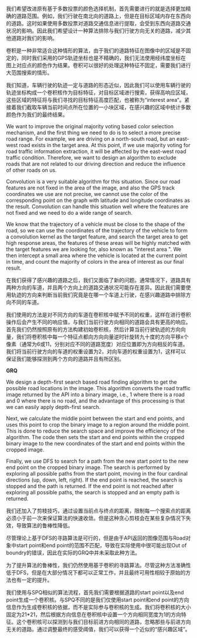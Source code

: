 我们希望改进原有基于多数投票的颜色选择机制，首先需要进行的就是选择更加精确的道路范围。例如，我们行驶在南北向的道路上，但是在目标区域内存在东西向的道路。这时如果使用多数投票对道路交通信息进行提取，会受到东西向道路交通状况的影响。因此我们希望设计一种算法排除与我们行驶方向无关的道路，减少其他道路对我们的影响。

卷积是一种非常适合这种情形的算法，由于我们的道路特征在图像中的区域是不固定的，同时我们采用的GPS轨迹坐标也是不精确的，我们无法使用经纬度坐标在图上对应点的颜色作为结果。卷积可以很好的处理这种特征不固定，需要我们进行大范围搜索的情形。

我们知道，车辆行驶的轨迹一定与道路的形态近似，因此我们可以使用车辆行驶的轨迹坐标构成一个卷积核作为目标特征，对目标区域进行搜索，获得高响应区域，这些区域的特征将与我们寻找的目标特征高度匹配，也被称为“interest area“。紧接着我们截取车辆当前时间点所在位置的一小块区域，在感兴趣的区域中统计多数颜色作为我们的最终结果。

We want to improve the original majority voting based color selection mechanism, and the first thing we need to do is to select a more precise road range. For example, we are driving on a north-south road, but an east-west road exists in the target area. At this point, if we use majority voting for road traffic information extraction, it will be affected by the east-west road traffic condition. Therefore, we want to design an algorithm to exclude roads that are not related to our driving direction and reduce the influence of other roads on us.

Convolution is a very suitable algorithm for this situation. Since our road features are not fixed in the area of the image, and also the GPS track coordinates we use are not precise, we cannot use the color of the corresponding point on the graph with latitude and longitude coordinates as the result. Convolution can handle this situation well where the features are not fixed and we need to do a wide range of search.

We know that the trajectory of a vehicle must be close to the shape of the road, so we can use the coordinates of the trajectory of the vehicle to form a convolution kernel as the target feature, and search the target area to get high response areas, the features of these areas will be highly matched with the target features we are looking for, also known as "interest area ". We then intercept a small area where the vehicle is located at the current point in time, and count the majority of colors in the area of interest as our final result.

在我们获得了感兴趣的道路之后，我们又面临了新的问题。通常情况下，道路具有两种方向的车道，并且两个方向上的道路交通状况可能存在差异。因此我们需要使用轨迹的方向来判断当前我们究竟是在哪一个车道上行驶，在感兴趣道路中排除方向不同的车道。

我们使用的方法是对不同方向的车道在卷积核中赋予不同的权重，这样在进行卷积操作后会产生不同的响应值，与我们当前行驶方向相同的道路会具有更高的响应。首先我们仍然按照原有的方法构建初始卷积核，然后计算当前行驶轨迹的方向向量，我们将卷积核中每一个特征点都向方向向量逆时针旋转九十度的方向平移x个像素（通常为6或11，分别对应不同的道路宽度）对应位置即为方向相反的车道。我们将当前行驶方向的车道的权重设置为2，对向车道的权重设置为1，这样可以保证我们能够探测到两个方向的道路并且有所区别。



**GRQ**

We design a depth-first search based road finding algorithm to get the possible road locations in the image. This algorithm converts the road traffic image returned by the API into a binary image, i.e., 1 where there is a road and 0 where there is no road, and the advantage of this processing is that we can easily apply depth-first search.

Next, we calculate the middle point between the start and end points, and uses this point to crop the binary image to a region around the middle point. This is done to reduce the search space and improve the efficiency of the algorithm. The code then sets the start and end points within the cropped binary image to the new coordinates of the start and end points within the cropped image.

Finally, we use DFS to search for a path from the new start point to the new end point on the cropped binary image. The search is performed by exploring all possible paths from the start point, moving in the four cardinal directions (up, down, left, right). If the end point is reached, the search is stopped and the path is returned. If the end point is not reached after exploring all possible paths, the search is stopped and an empty path is returned.

我们还加入了剪枝技巧，通过设置当前点与终点的距离，限制每一个搜索点的距离必须小于前一次来保证算法的快速收敛。但是这种贪心剪枝会在某些复杂情况下失效，导致算法的鲁棒性降低。

尽管理论上基于DFS的寻路算法是可行的，但是由于API返回的图像范围与Road对象中start point和end point的范围不匹配，导致在实际使用中很可能出现Out of boundry的错误，因此在实际的GRQ中并未采取此种方法。



为了提升算法的鲁棒性，我们仍然使用基于卷积的寻路算法。尽管这种方法准确性低于DFS，但是在大部分情况下都可以正常工作，并且最终可用性相较于原始的方法也有一定的提升。

我们使用与SPQ相似的算法流程，首先我们需要根据道路的start point以及end point生成一个卷积核。与SPQ不同的是我们仅使用start point和end point的方向信息作为生成卷积核的依据，而不是实际参与卷积核的生成。我们将卷积核的大小固定为21*21，然后根据方向信息在卷积核中设置一个方向相同宽度为1的方向特征。这个卷积核可以探测到与我们目标前进方向相同的道路，忽略那些与前进方向无关的道路。通过调整最终的感受阈值，我们可以获得一个近似的“感兴趣区域”。